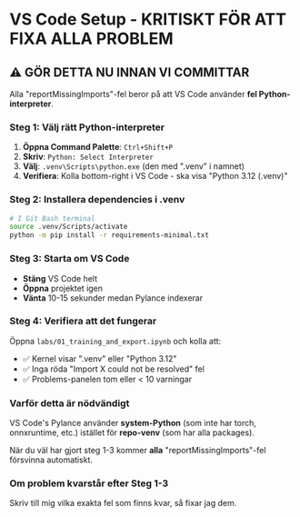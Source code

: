 # VS Code Setup - KRITISKT FÖR ATT FIXA ALLA PROBLEM

## ⚠️ GÖR DETTA NU INNAN VI COMMITTAR

Alla "reportMissingImports"-fel beror på att VS Code använder **fel Python-interpreter**.

### Steg 1: Välj rätt Python-interpreter

1. **Öppna Command Palette**: `Ctrl+Shift+P`
2. **Skriv**: `Python: Select Interpreter`
3. **Välj**: `.venv\Scripts\python.exe` (den med ".venv" i namnet)
4. **Verifiera**: Kolla bottom-right i VS Code - ska visa "Python 3.12 (.venv)"

### Steg 2: Installera dependencies i .venv

```bash
# I Git Bash terminal
source .venv/Scripts/activate
python -m pip install -r requirements-minimal.txt
```

### Steg 3: Starta om VS Code

- **Stäng** VS Code helt
- **Öppna** projektet igen
- **Vänta** 10-15 sekunder medan Pylance indexerar

### Steg 4: Verifiera att det fungerar

Öppna `labs/01_training_and_export.ipynb` och kolla att:

- ✅ Kernel visar ".venv" eller "Python 3.12"
- ✅ Inga röda "Import X could not be resolved" fel
- ✅ Problems-panelen tom eller < 10 varningar

### Varför detta är nödvändigt

VS Code's Pylance använder **system-Python** (som inte har torch, onnxruntime, etc.) istället för **repo-venv** (som har alla packages).

När du väl har gjort steg 1-3 kommer **alla** "reportMissingImports"-fel försvinna automatiskt.

### Om problem kvarstår efter Steg 1-3

Skriv till mig vilka exakta fel som finns kvar, så fixar jag dem.

